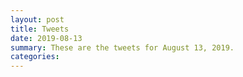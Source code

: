 ```yaml
---
layout: post
title: Tweets
date: 2019-08-13
summary: These are the tweets for August 13, 2019.
categories:
---
```


